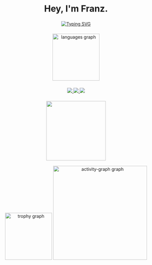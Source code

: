 <h1 align="center">Hey, I'm Franz.</h1>

###

<div align="center">
  <a href="https://git.io/typing-svg"><img src="https://readme-typing-svg.demolab.com?font=Fira+Code&weight=700&duration=2000&pause=5000&center=true&vCenter=true&random=false&width=435&lines=A+game+programmer." alt="Typing SVG" /></a>
</div>

###

<div align="center">
  <img src="https://github-readme-stats.vercel.app/api/top-langs?username=FranzLor&locale=en&hide_title=false&layout=compact&card_width=320&langs_count=5&theme=dracula&hide_border=false" height="150" alt="languages graph"  />
</div>

###

<div align="center">
    <a href="https://www.linkedin.com/in/franz-lor-0a6938331)" target="_blank">
      <img src="https://img.shields.io/badge/linkedin-%230077B5.svg?style=for-the-badge&logo=linkedin&logoColor=white" />
  
  <a href="https://franzlor.itch.io/" target="_blank">
    <img src="https://img.shields.io/badge/Itch-%23FF0B34.svg?style=for-the-badge&logo=Itch.io&logoColor=white" />
    
  <a href="https://www.instagram.com/justfraaaanz/" target="_blank">
    <img src="https://img.shields.io/badge/Instagram-%23E4405F.svg?style=for-the-badge&logo=Instagram&logoColor=white" />

    
  </a>
  
###

  <img height="190" src="https://media2.giphy.com/media/v1.Y2lkPTc5MGI3NjExZ3dxemx5dmh1cHNtdWo4aWhybHlnbnk3ejR0MzVidWR4eDN2czI4byZlcD12MV9pbnRlcm5hbF9naWZfYnlfaWQmY3Q9Zw/mcsPU3SkKrYDdW3aAU/giphy.gif"/>

</div>

<br clear="both">

<div align="center">
  <img src="https://github-profile-trophy.vercel.app?username=FranzLor&theme=discord&column=-1&row=1&margin-w=8&margin-h=8&no-bg=false&no-frame=true&order=4" height="150" alt="trophy graph"  />
  <img src="https://github-readme-activity-graph.vercel.app/graph?username=FranzLor&radius=16&theme=synthwave-84&area=true&order=5&hide_border=false&hide_title=false&custom_title=My%20Contribution%20Activity" height="300" alt="activity-graph graph"  />
</div>
